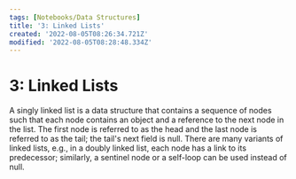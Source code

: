 ```yaml
---
tags: [Notebooks/Data Structures]
title: '3: Linked Lists'
created: '2022-08-05T08:26:34.721Z'
modified: '2022-08-05T08:28:48.334Z'
---
```


# 3: Linked Lists

A singly linked list is a data structure that contains a sequence of nodes such that each node contains an object and a reference to the next node in the list. The first node is referred to as the head and the last node is referred to as the tail; the tail's next field is null. There are many variants of linked lists, e.g., in a doubly linked list, each node has a link to its predecessor; similarly, a sentinel node or a self-loop can be used instead of null. 
